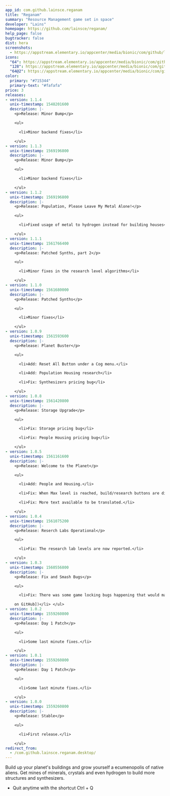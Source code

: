 ```yaml
---
app_id: com.github.lainsce.reganam
title: "Reganam"
summary: "Resource Management game set in space"
developer: "Lains"
homepage: https://github.com/lainsce/reganam/
help_page: false
bugtracker: false
dist: hera
screenshots:
  - https://appstream.elementary.io/appcenter/media/bionic/com/github/lainsce.reganam/5BCBB2BAB6B7BB1390C932F465E9A4CD/screenshots/image-1_orig.png
icons:
  "64": https://appstream.elementary.io/appcenter/media/bionic/com/github/lainsce.reganam/5BCBB2BAB6B7BB1390C932F465E9A4CD/icons/64x64/com.github.lainsce.reganam_com.github.lainsce.reganam.png
  "128": https://appstream.elementary.io/appcenter/media/bionic/com/github/lainsce.reganam/5BCBB2BAB6B7BB1390C932F465E9A4CD/icons/128x128/com.github.lainsce.reganam_com.github.lainsce.reganam.png
  "64@2": https://appstream.elementary.io/appcenter/media/bionic/com/github/lainsce.reganam/5BCBB2BAB6B7BB1390C932F465E9A4CD/icons/64x64@2/com.github.lainsce.reganam_com.github.lainsce.reganam.png
color:
  primary: "#715344"
  primary-text: "#fafafa"
price: 3
releases:
- version: 1.1.4
  unix-timestamp: 1548201600
  description: |-
    <p>Release: Minor Bump</p>

    <ul>

      <li>Minor backend fixes</li>

    </ul>
- version: 1.1.3
  unix-timestamp: 1569196800
  description: |-
    <p>Release: Minor Bump</p>

    <ul>

      <li>Minor backend fixes</li>

    </ul>
- version: 1.1.2
  unix-timestamp: 1569196800
  description: |-
    <p>Release: Population, Please Leave My Metal Alone!</p>

    <ul>

      <li>Fixed usage of metal to hydrogen instead for building houses</li>

    </ul>
- version: 1.1.1
  unix-timestamp: 1561766400
  description: |-
    <p>Release: Patched Synths, part 2</p>

    <ul>

      <li>Minor fixes in the research level algorithms</li>

    </ul>
- version: 1.1.0
  unix-timestamp: 1561680000
  description: |-
    <p>Release: Patched Synths</p>

    <ul>

      <li>Minor fixes</li>

    </ul>
- version: 1.0.9
  unix-timestamp: 1561593600
  description: |-
    <p>Release: Planet Buster</p>

    <ul>

      <li>Add: Reset All Button under a Cog menu.</li>

      <li>Add: Population Housing research</li>

      <li>Fix: Synthesizers pricing bug</li>

    </ul>
- version: 1.0.8
  unix-timestamp: 1561420800
  description: |-
    <p>Release: Storage Upgrade</p>

    <ul>

      <li>Fix: Storage pricing bug</li>

      <li>Fix: People Housing pricing bug</li>

    </ul>
- version: 1.0.5
  unix-timestamp: 1561161600
  description: |-
    <p>Release: Welcome to the Planet</p>

    <ul>

      <li>Add: People and Housing.</li>

      <li>Fix: When Max level is reached, build/research buttons are disabled.</li>

      <li>Fix: More text available to be translated.</li>

    </ul>
- version: 1.0.4
  unix-timestamp: 1561075200
  description: |-
    <p>Release: Reserch Labs Operational</p>

    <ul>

      <li>Fix: The research lab levels are now reported.</li>

    </ul>
- version: 1.0.3
  unix-timestamp: 1560556800
  description: |-
    <p>Release: Fix and Smash Bugs</p>

    <ul>

      <li>Fix: There was some game locking bugs happening that would make the game unplayable. (fixed by Kai Gillmann [Silberling

    on GitHub])</li> </ul>
- version: 1.0.2
  unix-timestamp: 1559260800
  description: |-
    <p>Release: Day 1 Patch</p>

    <ul>

      <li>Some last minute fixes.</li>

    </ul>
- version: 1.0.1
  unix-timestamp: 1559260800
  description: |-
    <p>Release: Day 1 Patch</p>

    <ul>

      <li>Some last minute fixes.</li>

    </ul>
- version: 1.0.0
  unix-timestamp: 1559260800
  description: |-
    <p>Release: Stable</p>

    <ul>

      <li>First release.</li>

    </ul>
redirect_from:
  - /com.github.lainsce.reganam.desktop/
---
```


<p>Build up your planet&apos;s buildings and grow yourself a ecumenopolis of native aliens. Get mines of minerals, crystals and even hydrogen to build more structures and synthesizers.</p>
<ul>
  <li>Quit anytime with the shortcut Ctrl + Q</li>
</ul>